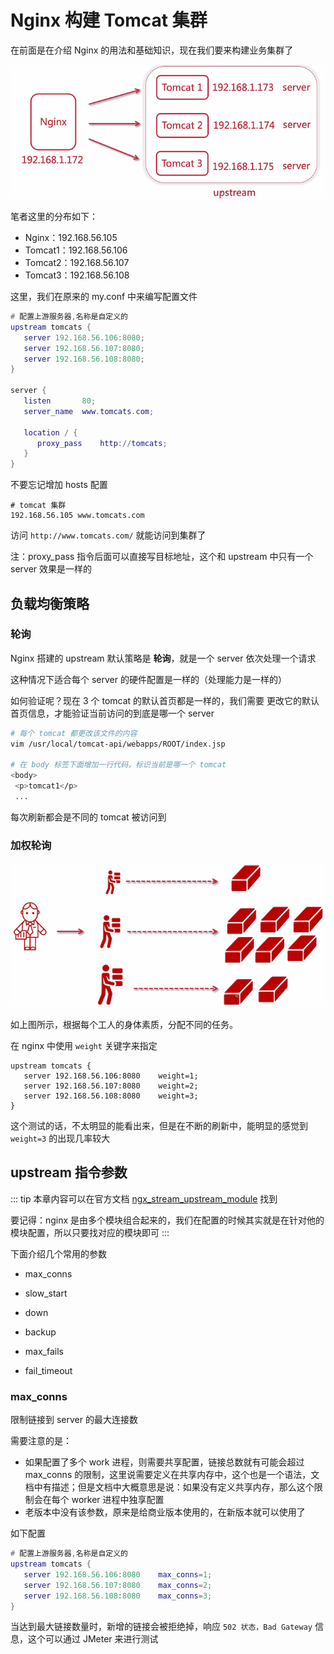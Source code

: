 # Nginx 构建 Tomcat 集群

在前面是在介绍 Nginx 的用法和基础知识，现在我们要来构建业务集群了

![image-20210405215947118](./assets/image-20210405215947118.png)

笔者这里的分布如下：

- Nginx：192.168.56.105
- Tomcat1：192.168.56.106
- Tomcat2：192.168.56.107
- Tomcat3：192.168.56.108

这里，我们在原来的 my.conf 中来编写配置文件

```lua
# 配置上游服务器,名称是自定义的
upstream tomcats {
   server 192.168.56.106:8080;
   server 192.168.56.107:8080;
   server 192.168.56.108:8080;
}

server {
   listen       80;
   server_name  www.tomcats.com;

   location / {
      proxy_pass    http://tomcats;
   }
}
```

不要忘记增加 hosts 配置

```
# tomcat 集群
192.168.56.105 www.tomcats.com
```

访问 `http://www.tomcats.com/` 就能访问到集群了

注：proxy_pass 指令后面可以直接写目标地址，这个和 upstream 中只有一个 server 效果是一样的

## 负载均衡策略

### 轮询

Nginx 搭建的 upstream 默认策略是 **轮询**，就是一个 server 依次处理一个请求

这种情况下适合每个 server 的硬件配置是一样的（处理能力是一样的）

如何验证呢？现在 3 个 tomcat 的默认首页都是一样的，我们需要 更改它的默认首页信息，才能验证当前访问的到底是哪一个 server

```bash
# 每个 tomcat 都更改该文件的内容
vim /usr/local/tomcat-api/webapps/ROOT/index.jsp 

# 在 body 标签下面增加一行代码，标识当前是哪一个 tomcat
<body>
 <p>tomcat1</p>
 ...
```

每次刷新都会是不同的 tomcat 被访问到

### 加权轮询

![image-20210405222634095](./assets/image-20210405222634095.png)

如上图所示，根据每个工人的身体素质，分配不同的任务。

在 nginx 中使用 `weight` 关键字来指定

```
upstream tomcats {
   server 192.168.56.106:8080    weight=1;
   server 192.168.56.107:8080    weight=2;
   server 192.168.56.108:8080    weight=3;
}
```

这个测试的话，不太明显的能看出来，但是在不断的刷新中，能明显的感觉到 `weight=3` 的出现几率较大

## upstream 指令参数
::: tip
本章内容可以在官方文档 [ngx_stream_upstream_module](http://nginx.org/en/docs/stream/ngx_stream_upstream_module.html) 找到

要记得：nginx 是由多个模块组合起来的，我们在配置的时候其实就是在针对他的模块配置，所以只要找对应的模块即可
:::

下面介绍几个常用的参数

- max_conns

- slow_start

- down

- backup

- max_fails

- fail_timeout

### max_conns

限制链接到 server 的最大连接数

需要注意的是：

- 如果配置了多个 work 进程，则需要共享配置，链接总数就有可能会超过 max_conns 的限制，这里说需要定义在共享内存中，这个也是一个语法，文档中有描述；但是文档中大概意思是说：如果没有定义共享内存，那么这个限制会在每个 worker 进程中独享配置
- 老版本中没有该参数，原来是给商业版本使用的，在新版本就可以使用了

如下配置

```lua
# 配置上游服务器,名称是自定义的
upstream tomcats {
   server 192.168.56.106:8080    max_conns=1;
   server 192.168.56.107:8080    max_conns=2;
   server 192.168.56.108:8080    max_conns=3;
}
```

当达到最大链接数量时，新增的链接会被拒绝掉，响应 `502 状态，Bad Gateway` 信息，这个可以通过 JMeter 来进行测试